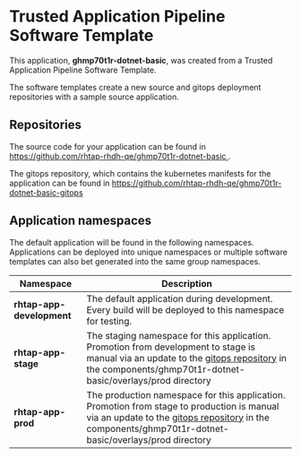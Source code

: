 # Trusted Application Pipeline Software Template

This application, **ghmp70t1r-dotnet-basic**, was created from a Trusted Application Pipeline Software Template.

The software templates create a new source and gitops deployment repositories with a sample source application. 

## Repositories

The source code for your application can be found in [https://github.com/rhtap-rhdh-qe/ghmp70t1r-dotnet-basic ](https://github.com/rhtap-rhdh-qe/ghmp70t1r-dotnet-basic ).
 
The gitops repository, which contains the kubernetes manifests for the application can be found in 
[https://github.com/rhtap-rhdh-qe/ghmp70t1r-dotnet-basic-gitops ](https://github.com/rhtap-rhdh-qe/ghmp70t1r-dotnet-basic-gitops ) 

## Application namespaces 

The default application will be found in the following namespaces. Applications can be deployed into unique namespaces or multiple software templates can also bet generated into the same group namespaces.  

|  Namespace   |  Description   |  
| -------- | -------- |   
| **rhtap-app-development** | The default application during development. Every build will be deployed to this namespace for testing. | 
| **rhtap-app-stage** | The staging namespace for this application. Promotion from development to stage is manual via an update to the [gitops repository](https://github.com/rhtap-rhdh-qe/ghmp70t1r-dotnet-basic-gitops ) in the components/ghmp70t1r-dotnet-basic/overlays/prod directory |  
| **rhtap-app-prod** | The production namespace for this application. Promotion from stage to production is manual via an update to the [gitops repository](https://github.com/rhtap-rhdh-qe/ghmp70t1r-dotnet-basic-gitops ) in the components/ghmp70t1r-dotnet-basic/overlays/prod directory | 